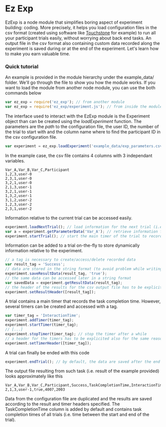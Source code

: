 Ez Exp
=========

EzExp is a node module that simplifies boring aspect of experiment building: coding. More precisely, it helps you load configuration files in the csv format (created using software like [Touchstone](https://github.com/jdfekete/touchstone-platforms) for example) to run all your participant trials easily, without worrying about back end tasks. An output file in the csv format also containing custom data recorded along the experiment is saved during or at the end of the experiment. Let's learn how to make you earn valuable time.

### Quick tutorial

An example is provided in the module hierarchy under the example_data/ folder. We'll go through the file to show you how the module works. If you want to load the module from another node module, you can use the both commands below
```javascript
var ez_exp = require('ez_exp'); // from another module
var ez_exp = require('ez_exp/experiment.js'); // from inside the module (the case in the example)
```

The interface used to interact with the EzExp module is the Experiment object than can be created using the *loadExperiment* function. The parameters are the *path* to the configuration file, the user ID, the number of the trial to start with and the column name where to find the participant ID in the csv configuration file.
```javascript
var experiment = ez_exp.loadExperiment('example_data/exp_parameters.csv', 'user-1', 'Participant');
```

In the example case, the csv file contains 4 columns with 3 independant variables.
```csv
Var_A,Var_B,Var_C,Participant
1,2,3,user-0
2,3,1,user-0
3,2,1,user-0
2,1,3,user-1
3,2,1,user-1
1,3,2,user-1
3,1,2,user-2
1,2,3,user-2
2,3,1,user-2
```


Information relative to the current trial can be accessed easily.

```javascript
experiment.loadNextTrial(); // load information for the next trial (i.e. first trial in our case)
var a = experiment.getParameterData('Var_A'); // retrieve information for Var_A columne (i.e. 2 in our case)
experiment.startTrial(); // start the main timer of the trial to record the task completion time
```

Information can be added to a trial on-the-fly to store dynamically information relative to the experiment.

```javascript
// a tag is necessary to create/access/delete recorded data
var result_tag = 'Success';
// data are stored in the string format (to avoid problem while writing the output file)
experiment.saveResultData(result_tag, 'true');
// the same data can be accessed later in a string format
var savedData = experiment.getResultData(result_tag);
// the header of the results for the csv output file has to be explicited to save data in the right order
experiment.setResultHeader([result_tag]);
```


A trial contains a main timer that records the task completion time. However, several timers can be created and accessed with a tag.
```javascript
var timer_tag = 'InteractionTime';
experiment.addTimer(timer_tag);
experiment.startTimer(timer_tag);
// [...]
experiment.stopTimer(timer_tag); // stop the timer after a while
// a header for the timers has to be explicited also for the same reason than before
experiment.setTimerHeader([timer_tag]);
```


A trial can finally be ended with this code
```javascript
experiment.endTrial(); // by default, the data are saved after the end of each trial
```

The output file resulting from such task (i.e. result of the example provided) looks approximately like this
```csv
Var_A,Var_B,Var_C,Participant,Success,TaskCompletionTime,InteractionTime
2,1,3,user-1,true,4007,2003
```
Data from the configuration file are duplicated and the results are saved according to the result and timer headers specified. The TaskCompletionTime column is added by default and contains task completion times of all trials (i.e. time between the start and end of the trial).
